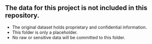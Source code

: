 ## The data for this project is not included in this repository.

- The original dataset holds proprietary and confidential information.
- This folder is only a placeholder.
- No raw or sensitive data will be committed to this folder.
